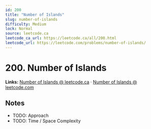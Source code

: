 ```yaml
--- 
id: 200
title: "Number of Islands"
slug: number-of-islands
difficulty: Medium
lock: Normal
source: leetcode.ca
leetcode_ca_url: https://leetcode.ca/all/200.html
leetcode_url: https://leetcode.com/problems/number-of-islands/
---
```


# 200. Number of Islands

**Links:** [Number of Islands @ leetcode.ca](https://leetcode.ca/all/200.html) · [Number of Islands @ leetcode.com](https://leetcode.com/problems/number-of-islands/)

## Notes
- TODO: Approach
- TODO: Time / Space Complexity
